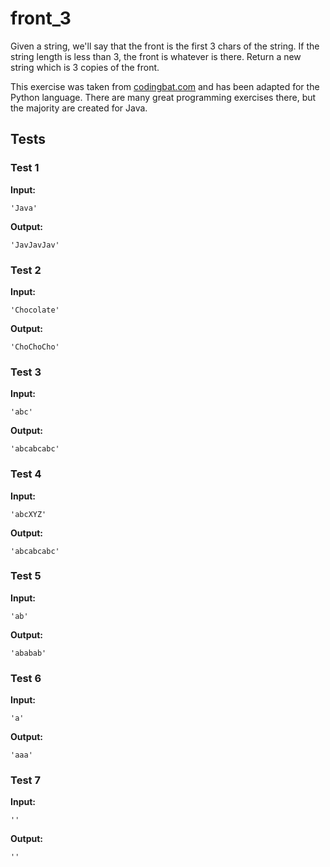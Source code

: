 # front_3




Given a string, we'll say that the front is the first 3 chars of the string. If the string length is less than 3, the front is whatever is there. Return a new string which is 3 copies of the front.

This exercise was taken from [codingbat.com](https://codingbat.com/prob/p136351) and has been adapted for the Python language. There are many great programming exercises there, but the majority are created for Java.






## Tests
### Test 1
**Input:**
```
'Java'
```
**Output:**
```
'JavJavJav'
```
### Test 2
**Input:**
```
'Chocolate'
```
**Output:**
```
'ChoChoCho'
```
### Test 3
**Input:**
```
'abc'
```
**Output:**
```
'abcabcabc'
```
### Test 4
**Input:**
```
'abcXYZ'
```
**Output:**
```
'abcabcabc'
```
### Test 5
**Input:**
```
'ab'
```
**Output:**
```
'ababab'
```
### Test 6
**Input:**
```
'a'
```
**Output:**
```
'aaa'
```
### Test 7
**Input:**
```
''
```
**Output:**
```
''
```

